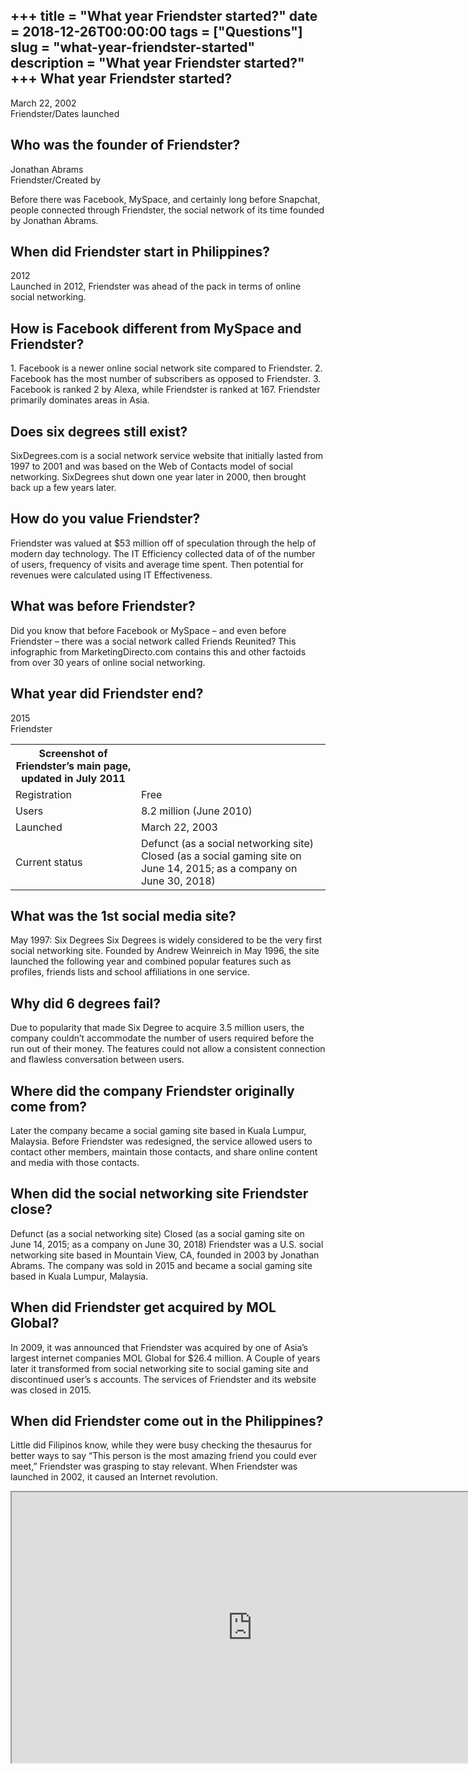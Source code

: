 +++
title = "What year Friendster started?"
date = 2018-12-26T00:00:00
tags = ["Questions"]
slug = "what-year-friendster-started"
description = "What year Friendster started?"
+++
What year Friendster started?
-----------------------------

March 22, 2002  
Friendster/Dates launched

Who was the founder of Friendster?
----------------------------------

Jonathan Abrams  
Friendster/Created by

Before there was Facebook, MySpace, and certainly long before Snapchat, people connected through Friendster, the social network of its time founded by Jonathan Abrams.

When did Friendster start in Philippines?
-----------------------------------------

2012  
Launched in 2012, Friendster was ahead of the pack in terms of online social networking.

How is Facebook different from MySpace and Friendster?
------------------------------------------------------

1\. Facebook is a newer online social network site compared to Friendster. 2. Facebook has the most number of subscribers as opposed to Friendster. 3. Facebook is ranked 2 by Alexa, while Friendster is ranked at 167. Friendster primarily dominates areas in Asia.

Does six degrees still exist?
-----------------------------

SixDegrees.com is a social network service website that initially lasted from 1997 to 2001 and was based on the Web of Contacts model of social networking. SixDegrees shut down one year later in 2000, then brought back up a few years later.

How do you value Friendster?
----------------------------

Friendster was valued at $53 million off of speculation through the help of modern day technology. The IT Efficiency collected data of of the number of users, frequency of visits and average time spent. Then potential for revenues were calculated using IT Effectiveness.

What was before Friendster?
---------------------------

Did you know that before Facebook or MySpace – and even before Friendster – there was a social network called Friends Reunited? This infographic from MarketingDirecto.com contains this and other factoids from over 30 years of online social networking.

What year did Friendster end?
-----------------------------

2015  
Friendster

<table><tr><th>Screenshot of Friendster’s main page, updated in July 2011</th></tr><tr><td>Registration</td><td>Free</td></tr><tr><td>Users</td><td>8.2 million (June 2010)</td></tr><tr><td>Launched</td><td>March 22, 2003</td></tr><tr><td>Current status</td><td>Defunct (as a social networking site) Closed (as a social gaming site on June 14, 2015; as a company on June 30, 2018)</td></tr></table>

What was the 1st social media site?
-----------------------------------

May 1997: Six Degrees Six Degrees is widely considered to be the very first social networking site. Founded by Andrew Weinreich in May 1996, the site launched the following year and combined popular features such as profiles, friends lists and school affiliations in one service.

Why did 6 degrees fail?
-----------------------

Due to popularity that made Six Degree to acquire 3.5 million users, the company couldn’t accommodate the number of users required before the run out of their money. The features could not allow a consistent connection and flawless conversation between users.

Where did the company Friendster originally come from?
------------------------------------------------------

Later the company became a social gaming site based in Kuala Lumpur, Malaysia. Before Friendster was redesigned, the service allowed users to contact other members, maintain those contacts, and share online content and media with those contacts.

When did the social networking site Friendster close?
-----------------------------------------------------

Defunct (as a social networking site) Closed (as a social gaming site on June 14, 2015; as a company on June 30, 2018) Friendster was a U.S. social networking site based in Mountain View, CA, founded in 2003 by Jonathan Abrams. The company was sold in 2015 and became a social gaming site based in Kuala Lumpur, Malaysia.

When did Friendster get acquired by MOL Global?
-----------------------------------------------

In 2009, it was announced that Friendster was acquired by one of Asia’s largest internet companies MOL Global for $26.4 million. A Couple of years later it transformed from social networking site to social gaming site and discontinued user’s s accounts. The services of Friendster and its website was closed in 2015.

When did Friendster come out in the Philippines?
------------------------------------------------

Little did Filipinos know, while they were busy checking the thesaurus for better ways to say “This person is the most amazing friend you could ever meet,” Friendster was grasping to stay relevant. When Friendster was launched in 2002, it caused an Internet revolution.

<iframe allow="accelerometer; autoplay; clipboard-write; encrypted-media; gyroscope; picture-in-picture" allowfullscreen="" class="__youtube_prefs__  epyt-is-override  no-lazyload" data-no-lazy="1" data-origheight="433" data-origwidth="770" data-skipgform_ajax_framebjll="" height="433" id="_ytid_59146" loading="lazy" src="https://www.youtube.com/embed/cCMu-4IwHOg?enablejsapi=1&autoplay=0&cc_load_policy=0&cc_lang_pref=&iv_load_policy=1&loop=0&modestbranding=0&rel=1&fs=1&playsinline=0&autohide=2&theme=dark&color=red&controls=1&" title="YouTube player" width="770"></iframe>